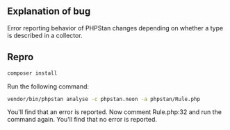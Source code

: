 ## Explanation of bug

Error reporting behavior of PHPStan changes depending on whether a type is described in a collector.

## Repro

```bash
composer install
```

Run the following command:

```bash
vendor/bin/phpstan analyse -c phpstan.neon -a phpstan/Rule.php
```

You'll find that an error is reported. Now comment Rule.php:32 and run the command again. You'll find that no error is reported.